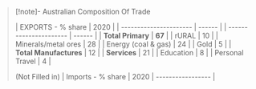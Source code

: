 
> [!note]- Australian Composition Of Trade
> 
>| EXPORTS - % share      | 2020   |
| ---------------------- | ------ |
| ---------------------- | ------ |
| **Total Primary**      | **67** |
| rURAL                  | 10     |
| Minerals/metal ores    | 28     |
| Energy (coal & gas)    | 24     |
| Gold                   | 5      |
| **Total Manufactures** | 12     |
| **Services**           | 21     |
| Education              | 8      |
| Personal Travel        | 4      |
>
> (Not Filled in)
| Imports - % share | 2020
| ----------------- |





